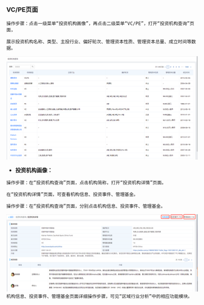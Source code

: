 ### VC/PE页面

`操作步骤：点击一级菜单“投资机构画像”，再点击二级菜单“VC/PE”，打开“投资机构查询”页面，`

`展示投资机构名称、类型、主投行业、偏好轮次、管理资本性质、管理资本总量、成立时间等数据。`

![](/assets/tzjgcx.png)

* **投资机构画像：**

`操作步骤：在“投资机构查询”页面，点击机构简称，打开“投资机构详情”页面。`

`在“投资机构详情”页面，可查看机构信息、投资事件、管理基金。`

`操作步骤：在“投资机构查询”页面，分别点击机构信息、投资事件、管理基金。`

![](/assets/tzjghx.png)`机构信息、投资事件、管理基金页面详细操作步骤，可见“区域行业分析”中的相应功能模块。`

